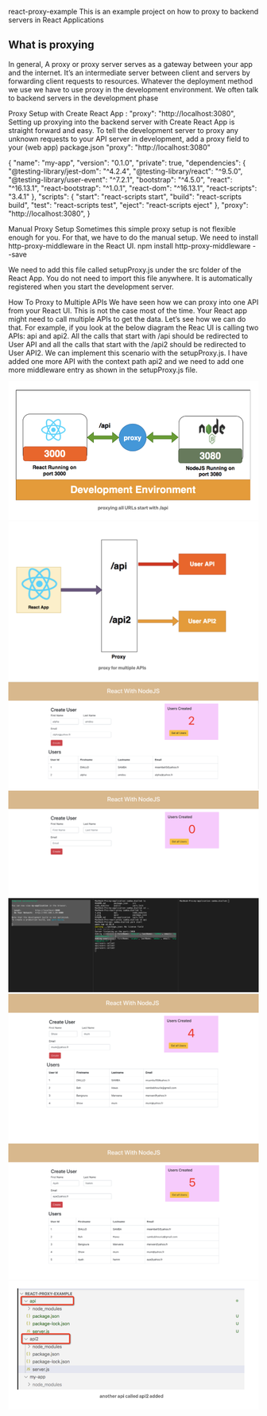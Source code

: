 react-proxy-example
This is an example project on how to proxy to backend servers in React Applications

## What is proxying

In general, A proxy or proxy server serves as a gateway between your app and the internet.
It’s an intermediate server between client and servers by forwarding client requests to resources.
Whatever the deployment method we use we have to use proxy in the development environment.
We often talk to backend servers in the development phase


Proxy Setup with Create React App :   "proxy": "http://localhost:3080",
Setting up proxying into the backend server with Create React App is straight forward and easy.
To tell the development server to proxy any unknown requests to your API server in development, add a proxy field to your (web app) package.json
"proxy": "http://localhost:3080"


{
  "name": "my-app",
  "version": "0.1.0",
  "private": true,
  "dependencies": {
    "@testing-library/jest-dom": "^4.2.4",
    "@testing-library/react": "^9.5.0",
    "@testing-library/user-event": "^7.2.1",
    "bootstrap": "^4.5.0",
    "react": "^16.13.1",
    "react-bootstrap": "^1.0.1",
    "react-dom": "^16.13.1",
    "react-scripts": "3.4.1"
  },
  "scripts": {
    "start": "react-scripts start",
    "build": "react-scripts build",
    "test": "react-scripts test",
    "eject": "react-scripts eject"
  },
  "proxy": "http://localhost:3080",
}

Manual Proxy Setup
Sometimes this simple proxy setup is not flexible enough for you. For that, we have to do the manual setup.
We need to install http-proxy-middleware in the React UI.
npm install http-proxy-middleware --save

We need to add this file called setupProxy.js under the src folder of the React App.
You do not need to import this file anywhere. It is automatically registered when you start the development server.

How To Proxy to Multiple APIs
We have seen how we can proxy into one API from your React UI. This is not the case most of the time.
Your React app might need to call multiple APIs to get the data. Let’s see how we can do that.
For example, if you look at the below diagram the Reac UI is calling two APIs: api and api2.
All the calls that start with /api should be redirected to User API and all the calls that start
with the /api2 should be redirected to User API2.
We can implement this scenario with the setupProxy.js. I have added one more API with the context 
path api2 and we need to add one more middleware entry as shown in the setupProxy.js file.


![Happy Christmas](1.png)
![Happy Christmas](2.png)
![Happy Christmas](3.png)
![Happy Christmas](4.png)
![Happy Christmas](5.png)
![Happy Christmas](6.png)
![Happy Christmas](7.png)
![Happy Christmas](8.png)
